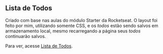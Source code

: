## Lista de Todos
Criado com base nas aulas do módulo Starter da Rocketseat. O layout foi feito por mim, utilizando somente CSS, e os *todos* estão sendo salvos em armazenamento local, mesmo recarregando a página seus *todos* continuarão salvos.

Para ver, acesse [Lista de Todos](https://viniciusmendite.github.io/Lista-de-Todos/).
